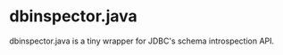 dbinspector.java
================

dbinspector.java is a tiny wrapper for JDBC's schema introspection API.

